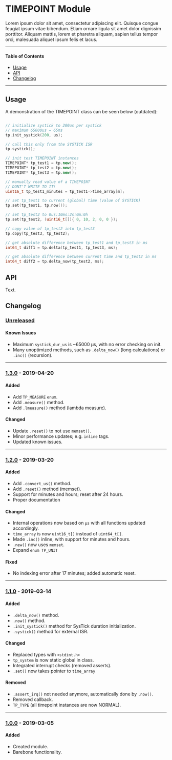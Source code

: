 # TIMEPOINT Module
Lorem ipsum dolor sit amet, consectetur adipiscing elit. Quisque congue feugiat ipsum vitae bibendum. Etiam ornare ligula sit amet dolor dignissim porttitor. Aliquam mattis, lorem et pharetra aliquam, sapien tellus tempor orci, malesuada aliquet ipsum felis et lacus.

---

#### Table of Contents

- [Usage](#usage)
- [API](#api)
- [Changelog](#changelog)

---

## Usage
A demonstration of the TIMEPOINT class can be seen below (outdated):

```cpp

// initialize systick to 200us per systick
// maximum 65000us = 65ms
tp.init_systick(200, us);

// call this only from the SYSTICK ISR
tp.systick();

// init test TIMEPOINT instances
TIMEPOINT* tp_test1 = tp.new();
TIMEPOINT* tp_test2 = tp.new();
TIMEPOINT* tp_test3 = tp.new();

// manually read value of a TIMEPOINT
// DONT'T WRITE TO IT!
uint16_t tp_test1_minutes = tp_test1->time_array[m];

// set tp_test1 to current (global) time (value of SYSTICK)
tp.set(tp_test1, tp.now());

// set tp_test2 to 0us:10ms:2s:0m:0h
tp.set(tp_test2, (uint16_t[]){ 0, 10, 2, 0, 0 });

// copy value of tp_test2 into tp_test3
tp.copy(tp_test3, tp_test2);

// get absolute difference between tp_test1 and tp_test3 in ms
int64_t diff1 = tp.delta(tp_test1, tp_test3, ms);

// get absolute difference between current time and tp_test2 in ms
int64_t diff2 = tp.delta_now(tp_test2, ms);

```

## API
Text.

## Changelog

### [Unreleased]

#### Known Issues
- Maximum `systick_dur_us` is ~65000 μs, with no error checking on init.
- Many unoptimized methods, such as `.delta_now()` (long calculations) or `.inc()` (recursion).

<!-- #### Todo
- Item. -->

---

<!-- ----------------------------------------------------------------------------------------- -->

### [1.3.0] - 2019-04-20

#### Added
- Add `TP_MEASURE` `enum`.
- Add `.measure()` method.
- Add `.lmeasure()` method (lambda measure).

#### Changed
- Update `.reset()` to not use `memset()`.
- Minor performance updates; e.g. `inline` tags.
- Updated known issues.

---

<!-- ----------------------------------------------------------------------------------------- -->

### [1.2.0] - 2019-03-20

#### Added
- Add `.convert_us()` method.
- Add `.reset()` method (memset).
- Support for minutes and hours; reset after 24 hours.
- Proper documentation

#### Changed
- Internal operations now based on `μs` with all functions updated accordingly.
- `time_array` is now `uint16_t[]` instead of `uint64_t[]`.
- Made `.inc()` inline, with support for minutes and hours.
- `.new()` now uses `memset`.
- Expand `enum TP_UNIT`

#### Fixed
- No indexing error after 17 minutes; added automatic reset.

---

<!-- ----------------------------------------------------------------------------------------- -->

### [1.1.0] - 2019-03-14

#### Added
- `.delta_now()` method.
- `.now()` method.
- `.init_systick()` method for SysTick duration initialization.
- `.systick()` method for external ISR.

#### Changed
- Replaced types with `<stdint.h>`
- `tp_system` is now static global in class.
- Integrated interrupt checks (removed asserts).
- `.set()` now takes pointer to `time_array`

#### Removed
- `.assert_irq()` not needed anymore, automatically done by `.now()`.
- Removed callback.
- `TP_TYPE` (all timepoint instances are now NORMAL).

---

<!-- ----------------------------------------------------------------------------------------- -->

### [1.0.0] - 2019-03-05

#### Added
- Created module.
- Barebone functionality.

<!-- ----------------------------------------------------------------------------------------- -->

[Unreleased]: #changelog
[1.4.0]: #changelog
[1.3.0]: #changelog
[1.2.0]: #changelog
[1.1.0]: #changelog
[1.0.0]: #changelog
